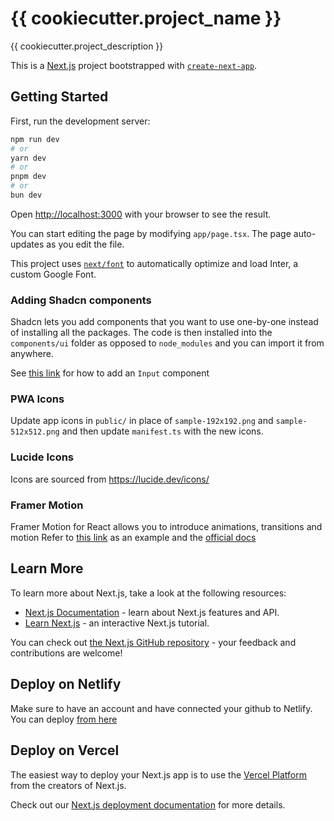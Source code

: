 # {{ cookiecutter.project_name }}

{{ cookiecutter.project_description }}

This is a [Next.js](https://nextjs.org/) project bootstrapped with [`create-next-app`](https://github.com/vercel/next.js/tree/canary/packages/create-next-app).

## Getting Started

First, run the development server:

```bash
npm run dev
# or
yarn dev
# or
pnpm dev
# or
bun dev
```

Open [http://localhost:3000](http://localhost:3000) with your browser to see the result.

You can start editing the page by modifying `app/page.tsx`. The page auto-updates as you edit the file.

This project uses [`next/font`](https://nextjs.org/docs/basic-features/font-optimization) to automatically optimize and load Inter, a custom Google Font.

### Adding Shadcn components
Shadcn lets you add components that you want to use one-by-one instead of installing all the packages. The code is then installed into the `components/ui` folder as opposed to `node_modules` and you can import it from anywhere.

See [this link](https://ui.shadcn.com/docs/components/input) for how to add an `Input` component

### PWA Icons
Update app icons in `public/` in place of `sample-192x192.png` and `sample-512x512.png` and then update `manifest.ts` with the new icons.

### Lucide Icons
Icons are sourced from https://lucide.dev/icons/

### Framer Motion
Framer Motion for React allows you to introduce animations, transitions and motion
Refer to [this link](https://blog.stackademic.com/next-js-13-framer-motion-page-transitions-b2d58658410a) as an example and the [official docs](https://examples.motion.dev/)

## Learn More

To learn more about Next.js, take a look at the following resources:

- [Next.js Documentation](https://nextjs.org/docs) - learn about Next.js features and API.
- [Learn Next.js](https://nextjs.org/learn) - an interactive Next.js tutorial.

You can check out [the Next.js GitHub repository](https://github.com/vercel/next.js/) - your feedback and contributions are welcome!

## Deploy on Netlify
Make sure to have an account and have connected your github to Netlify.
You can deploy [from here](https://app.netlify.com/start)

## Deploy on Vercel

The easiest way to deploy your Next.js app is to use the [Vercel Platform](https://vercel.com/new?utm_medium=default-template&filter=next.js&utm_source=create-next-app&utm_campaign=create-next-app-readme) from the creators of Next.js.

Check out our [Next.js deployment documentation](https://nextjs.org/docs/deployment) for more details.
